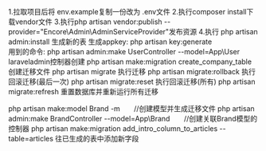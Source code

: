 1.拉取项目后将 env.example复制一份改为 .env文件
2.执行composer install下载vendor文件
3.执行php artisan vendor:publish --provider="Encore\Admin\AdminServiceProvider"发布资源
4.执行 php artisan admin:install 生成新的表
生成appkey: php artisan key:generate  
用到的命令:
php artisan admin:make UserController --model=App\User  laraveladmin控制器创建
php artisan make:migration create_company_table  创建迁移文件
php artisan migrate   执行迁移
php artisan migrate:rollback  执行回滚迁移(最后一次)
php artisan migrate:reset   执行回滚迁移(所有)
php artisan migrate:refresh  重置数据库并重新运行所有迁移

php artisan make:model Brand -m　　//创建模型并生成迁移文件
php artisan admin:make BrandController --model=App\Brand　　//创建关联Brand模型的控制器
php artisan make:migration add_intro_column_to_articles --table=articles  往已生成的表中添加新字段